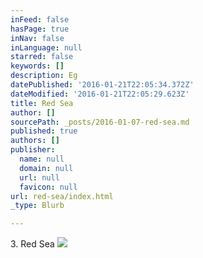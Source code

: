 ```yaml
---
inFeed: false
hasPage: true
inNav: false
inLanguage: null
starred: false
keywords: []
description: Eg
datePublished: '2016-01-21T22:05:34.372Z'
dateModified: '2016-01-21T22:05:29.623Z'
title: Red Sea
author: []
sourcePath: _posts/2016-01-07-red-sea.md
published: true
authors: []
publisher:
  name: null
  domain: null
  url: null
  favicon: null
url: red-sea/index.html
_type: Blurb

---
```

3\. Red Sea
![](https://the-grid-user-content.s3-us-west-2.amazonaws.com/1586ce27-ea1a-43f8-ae4a-b04fc7a4e9b6.jpg)